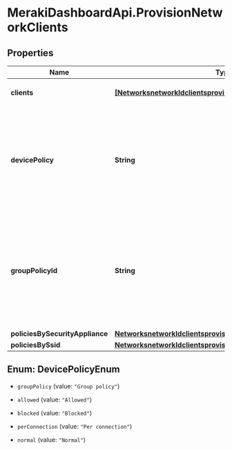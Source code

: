 # MerakiDashboardApi.ProvisionNetworkClients

## Properties
Name | Type | Description | Notes
------------ | ------------- | ------------- | -------------
**clients** | [**[NetworksnetworkIdclientsprovisionClients]**](NetworksnetworkIdclientsprovisionClients.md) | The array of clients to provision | 
**devicePolicy** | **String** | The policy to apply to the specified client. Can be 'Group policy', 'Allowed', 'Blocked', 'Per connection' or 'Normal'. Required. | 
**groupPolicyId** | **String** | The ID of the desired group policy to apply to the client. Required if 'devicePolicy' is set to \"Group policy\". Otherwise this is ignored. | [optional] 
**policiesBySecurityAppliance** | [**NetworksnetworkIdclientsprovisionPoliciesBySecurityAppliance**](NetworksnetworkIdclientsprovisionPoliciesBySecurityAppliance.md) |  | [optional] 
**policiesBySsid** | [**NetworksnetworkIdclientsprovisionPoliciesBySsid**](NetworksnetworkIdclientsprovisionPoliciesBySsid.md) |  | [optional] 


<a name="DevicePolicyEnum"></a>
## Enum: DevicePolicyEnum


* `groupPolicy` (value: `"Group policy"`)

* `allowed` (value: `"Allowed"`)

* `blocked` (value: `"Blocked"`)

* `perConnection` (value: `"Per connection"`)

* `normal` (value: `"Normal"`)




